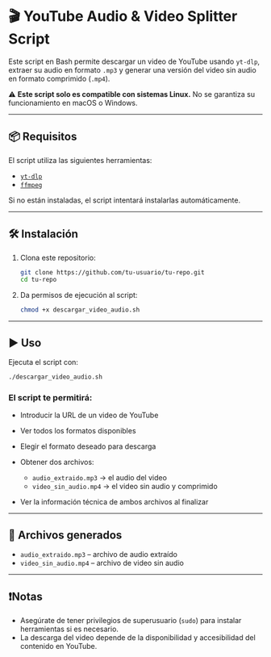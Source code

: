 # 🎬 YouTube Audio & Video Splitter Script

Este script en Bash permite descargar un video de YouTube usando `yt-dlp`, extraer su audio en formato `.mp3` y generar una versión del video sin audio en formato comprimido (`.mp4`).

⚠️ **Este script solo es compatible con sistemas Linux.**
No se garantiza su funcionamiento en macOS o Windows.

---

## 📦 Requisitos

El script utiliza las siguientes herramientas:

* [`yt-dlp`](https://github.com/yt-dlp/yt-dlp)
* [`ffmpeg`](https://ffmpeg.org/)

Si no están instaladas, el script intentará instalarlas automáticamente.

---

## 🛠 Instalación

1. Clona este repositorio:

   ```bash
   git clone https://github.com/tu-usuario/tu-repo.git
   cd tu-repo
   ```

2. Da permisos de ejecución al script:

   ```bash
   chmod +x descargar_video_audio.sh
   ```

---

## ▶️ Uso

Ejecuta el script con:

```bash
./descargar_video_audio.sh
```

### El script te permitirá:

* Introducir la URL de un video de YouTube
* Ver todos los formatos disponibles
* Elegir el formato deseado para descarga
* Obtener dos archivos:

  * `audio_extraido.mp3` → el audio del video
  * `video_sin_audio.mp4` → el video sin audio y comprimido
* Ver la información técnica de ambos archivos al finalizar

---

## 📁 Archivos generados

* `audio_extraido.mp3` – archivo de audio extraído
* `video_sin_audio.mp4` – archivo de video sin audio

---

## ❗Notas

* Asegúrate de tener privilegios de superusuario (`sudo`) para instalar herramientas si es necesario.
* La descarga del video depende de la disponibilidad y accesibilidad del contenido en YouTube.
